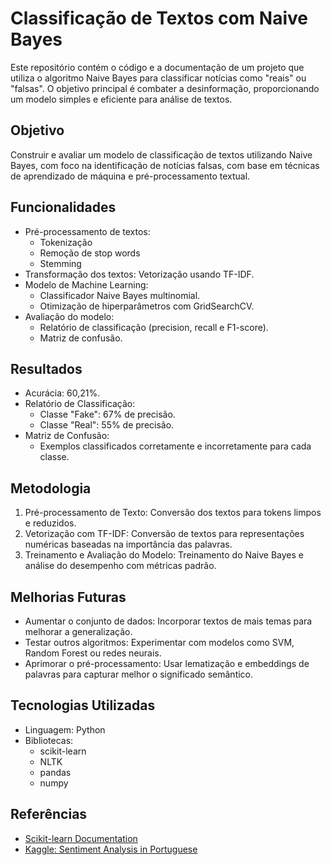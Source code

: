 # Classificação de Textos com Naive Bayes

Este repositório contém o código e a documentação de um projeto que utiliza o algoritmo Naive Bayes para classificar notícias como "reais" ou "falsas". O objetivo principal é combater a desinformação, proporcionando um modelo simples e eficiente para análise de textos.

## Objetivo

Construir e avaliar um modelo de classificação de textos utilizando Naive Bayes, com foco na identificação de notícias falsas, com base em técnicas de aprendizado de máquina e pré-processamento textual.

## Funcionalidades

- Pré-processamento de textos:
  - Tokenização
  - Remoção de stop words
  - Stemming
- Transformação dos textos: Vetorização usando TF-IDF.
- Modelo de Machine Learning:
  - Classificador Naive Bayes multinomial.
  - Otimização de hiperparâmetros com GridSearchCV.
- Avaliação do modelo:
  - Relatório de classificação (precision, recall e F1-score).
  - Matriz de confusão.

## Resultados

- Acurácia: 60,21%.
- Relatório de Classificação:
  - Classe "Fake": 67% de precisão.
  - Classe "Real": 55% de precisão.
- Matriz de Confusão:
  - Exemplos classificados corretamente e incorretamente para cada classe.

## Metodologia

1. Pré-processamento de Texto: Conversão dos textos para tokens limpos e reduzidos.
2. Vetorização com TF-IDF: Conversão de textos para representações numéricas baseadas na importância das palavras.
3. Treinamento e Avaliação do Modelo: Treinamento do Naive Bayes e análise do desempenho com métricas padrão.

## Melhorias Futuras

- Aumentar o conjunto de dados: Incorporar textos de mais temas para melhorar a generalização.
- Testar outros algoritmos: Experimentar com modelos como SVM, Random Forest ou redes neurais.
- Aprimorar o pré-processamento: Usar lematização e embeddings de palavras para capturar melhor o significado semântico.


## Tecnologias Utilizadas

- Linguagem: Python
- Bibliotecas:
  - scikit-learn
  - NLTK
  - pandas
  - numpy

## Referências

- [Scikit-learn Documentation](https://scikit-learn.org/stable/)
- [Kaggle: Sentiment Analysis in Portuguese](https://www.kaggle.com/code/leandrodoze/sentiment-analysis-in-portuguese/notebook)




